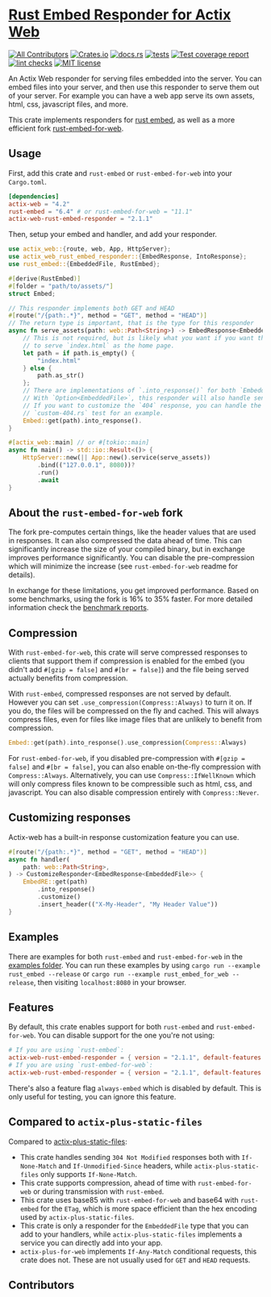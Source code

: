 # [Rust Embed Responder for Actix Web](https://github.com/SeriousBug/actix-web-rust-embed-responder)

[![All Contributors](https://img.shields.io/github/all-contributors/SeriousBug/actix-web-rust-embed-responder)](#contributors)
[![Crates.io](https://img.shields.io/crates/v/actix-web-rust-embed-responder)](https://crates.io/crates/actix-web-rust-embed-responder)
[![docs.rs](https://img.shields.io/docsrs/actix-web-rust-embed-responder)](https://docs.rs/actix-web-rust-embed-responder/latest/actix_web_rust_embed_responder/)
[![tests](https://img.shields.io/github/actions/workflow/status/SeriousBug/actix-web-rust-embed-responder/test.yml?label=tests&branch=main)](https://github.com/SeriousBug/actix-web-rust-embed-responder/actions/workflows/test.yml)
[![Test coverage report](https://img.shields.io/codecov/c/github/SeriousBug/actix-web-rust-embed-responder)](https://codecov.io/gh/SeriousBug/actix-web-rust-embed-responder)
[![lint checks](https://img.shields.io/github/actions/workflow/status/SeriousBug/actix-web-rust-embed-responder/lint.yml?label=lint&branch=main)](https://github.com/SeriousBug/actix-web-rust-embed-responder/actions/workflows/lint.yml)
[![MIT license](https://img.shields.io/github/license/SeriousBug/actix-web-rust-embed-responder)](https://github.com/SeriousBug/actix-web-rust-embed-responder/blob/main/LICENSE.txt)

An Actix Web responder for serving files embedded into the server.
You can embed files into your server, and then use this responder to serve them out of your server.
For example you can have a web app serve its own assets, html, css, javascript files, and more.

This crate implements responders for [rust embed](https://docs.rs/rust-embed/latest/rust_embed/index.html),
as well as a more efficient fork [rust-embed-for-web](https://github.com/SeriousBug/rust-embed-for-web).

## Usage

First, add this crate and `rust-embed` or `rust-embed-for-web` into your `Cargo.toml`.

```toml
[dependencies]
actix-web = "4.2"
rust-embed = "6.4" # or rust-embed-for-web = "11.1"
actix-web-rust-embed-responder = "2.1.1"
```

Then, setup your embed and handler, and add your responder.

```rs
use actix_web::{route, web, App, HttpServer};
use actix_web_rust_embed_responder::{EmbedResponse, IntoResponse};
use rust_embed::{EmbeddedFile, RustEmbed};

#[derive(RustEmbed)]
#[folder = "path/to/assets/"]
struct Embed;

// This responder implements both GET and HEAD
#[route("/{path:.*}", method = "GET", method = "HEAD")]
// The return type is important, that is the type for this responder
async fn serve_assets(path: web::Path<String>) -> EmbedResponse<EmbeddedFile> {
    // This is not required, but is likely what you want if you want this
    // to serve `index.html` as the home page.
    let path = if path.is_empty() {
        "index.html"
    } else {
        path.as_str()
    };
    // There are implementations of `.into_response()` for both `EmbeddedFile` and `Option<EmbeddedFile>`.
    // With `Option<EmbeddedFile>`, this responder will also handle sending a 404 response for `None`.
    // If you want to customize the `404` response, you can handle the `None` case yourself: see the
    // `custom-404.rs` test for an example.
    Embed::get(path).into_response().
}

#[actix_web::main] // or #[tokio::main]
async fn main() -> std::io::Result<()> {
    HttpServer::new(|| App::new().service(serve_assets))
        .bind(("127.0.0.1", 8080))?
        .run()
        .await
}
```

## About the `rust-embed-for-web` fork

The fork pre-computes certain things, like the header values that are used in responses.
It can also compressed the data ahead of time.
This can significantly increase the size of your compiled binary, but in exchange improves performance significantly.
You can disable the pre-compression which will minimize the increase (see `rust-embed-for-web` readme for details).

In exchange for these limitations, you get improved performance.
Based on some benchmarks, using the fork is 16% to 35% faster.
For more detailed information check the [benchmark reports](https://seriousbug.github.io/actix-web-rust-embed-responder/reports/).

## Compression

With `rust-embed-for-web`, this crate will serve compressed responses to clients
that support them if compression is enabled for the embed (you didn't add
`#[gzip = false]` and `#[br = false]`) and the file being served actually benefits from compression.

With `rust-embed`, compressed responses are not served by default. However you
can set `.use_compression(Compress::Always)` to turn it on. If you do, the files
will be compressed on the fly and cached. This will always compress files, even
for files like image files that are unlikely to benefit from compression.

```rs
Embed::get(path).into_response().use_compression(Compress::Always)
```

For `rust-embed-for-web`, if you disabled pre-compression with `#[gzip = false]` and `#[br = false]`,
you can also enable on-the-fly compression with `Compress::Always`.
Alternatively, you can use `Compress::IfWellKnown` which will only compress files
known to be compressible such as html, css, and javascript.
You can also disable compression entirely with `Compress::Never`.

## Customizing responses

Actix-web has a built-in response customization feature you can use.

```rs
#[route("/{path:.*}", method = "GET", method = "HEAD")]
async fn handler(
    path: web::Path<String>,
) -> CustomizeResponder<EmbedResponse<EmbeddedFile>> {
    EmbedRE::get(path)
        .into_response()
        .customize()
        .insert_header(("X-My-Header", "My Header Value"))
}
```

## Examples

There are examples for both `rust-embed` and `rust-embed-for-web` in the [examples folder](https://github.com/SeriousBug/actix-web-rust-embed-responder/tree/main/examples).
You can run these examples by using `cargo run --example rust_embed --release` or `cargo run --example rust_embed_for_web --release`, then visiting `localhost:8080` in your browser.

## Features

By default, this crate enables support for both `rust-embed` and
`rust-embed-for-web`. You can disable support for the one you're not using:

```toml
# If you are using `rust-embed`:
actix-web-rust-embed-responder = { version = "2.1.1", default-features = false, features = ["support-rust-embed"] }
# If you are using `rust-embed-for-web`:
actix-web-rust-embed-responder = { version = "2.1.1", default-features = false, features = ["support-rust-embed-for-web"] }
```

There's also a feature flag `always-embed` which is disabled by default. This is only useful for testing, you can ignore this feature.

## Compared to `actix-plus-static-files`

Compared to [actix-plus-static-files](https://crates.io/crates/actix-plus-static-files):

- This crate handles sending `304 Not Modified` responses both with `If-None-Match` and `If-Unmodified-Since` headers, while `actix-plus-static-files` only supports `If-None-Match`.
- This crate supports compression, ahead of time with `rust-embed-for-web` or during transmission with `rust-embed`.
- This crate uses base85 with `rust-embed-for-web` and base64 with `rust-embed` for the `ETag`, which is more space efficient than the hex encoding used by `actix-plus-static-files`.
- This crate is only a responder for the `EmbeddedFile` type that you can add to your handlers, while `actix-plus-static-files` implements a service you can directly add into your app.
- `actix-plus-for-web` implements `If-Any-Match` conditional requests, this crate does not. These are not usually used for `GET` and `HEAD` requests.

## Contributors

<!-- ALL-CONTRIBUTORS-LIST:START - Do not remove or modify this section -->
<!-- prettier-ignore-start -->
<!-- markdownlint-disable -->

<!-- markdownlint-restore -->
<!-- prettier-ignore-end -->

<!-- ALL-CONTRIBUTORS-LIST:END -->
